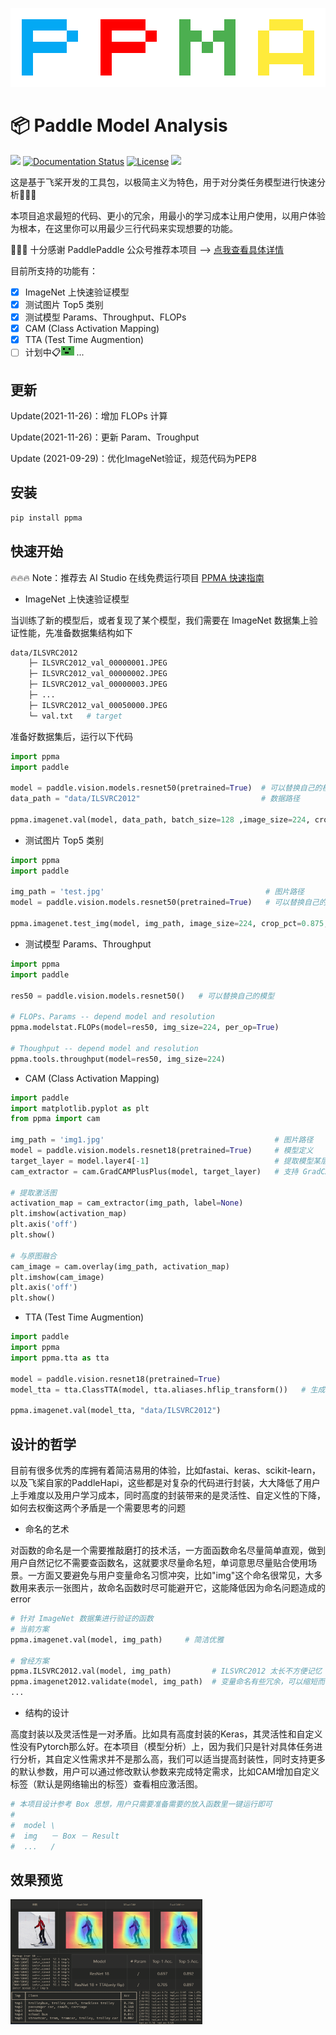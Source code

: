 

![acuowkoa](source/acuowkoa.png)

# 📦 Paddle Model Analysis

[![](https://img.shields.io/badge/Paddle-2.1.2-blue)](https://www.paddlepaddle.org.cn/) [![Documentation Status](https://img.shields.io/badge/Tutorial-最新-brightgreen.svg)](https://paddlepaddle.org.cn/documentation/docs/zh/guides/index_cn.html) [![License](https://img.shields.io/badge/License-MIT-blue.svg)](LICENSE) ![](https://img.shields.io/badge/Version-0.3-yellow)

这是基于飞桨开发的工具包，以极简主义为特色，用于对分类任务模型进行快速分析🚀🚀🚀

本项目追求最短的代码、更小的冗余，用最小的学习成本让用户使用，以用户体验为根本，在这里你可以用最少三行代码来实现想要的功能。

🎉🎉🎉 十分感谢 PaddlePaddle 公众号推荐本项目 --> [点我查看具体详情](https://mp.weixin.qq.com/s/md0ZvN2M7SLtcwgtEKTe7w)

目前所支持的功能有：

- [x] ImageNet 上快速验证模型
- [x] 测试图片 Top5 类别
- [x] 测试模型 Params、Throughput、FLOPs
- [x] CAM (Class Activation Mapping)
- [x] TTA (Test Time Augmention)
- [ ] 计划中:clipboard:![oqrhsqot](source/oqrhsqot.gif) ...

## 更新

Update(2021-11-26)：增加 FLOPs 计算

Update(2021-11-26)：更新 Param、Troughput

Update (2021-09-29)：优化ImageNet验证，规范代码为PEP8

## 安装

```bash
pip install ppma
```

## 快速开始

🔥🔥🔥 Note：推荐去 AI Studio 在线免费运行项目 [PPMA 快速指南](https://aistudio.baidu.com/aistudio/projectdetail/2143665)

* ImageNet 上快速验证模型

当训练了新的模型后，或者复现了某个模型，我们需要在 ImageNet 数据集上验证性能，先准备数据集结构如下

```bash
data/ILSVRC2012
	├─ ILSVRC2012_val_00000001.JPEG
	├─ ILSVRC2012_val_00000002.JPEG
	├─ ILSVRC2012_val_00000003.JPEG
	├─ ...
	├─ ILSVRC2012_val_00050000.JPEG
	└─ val.txt   # target
```

准备好数据集后，运行以下代码

```python
import ppma
import paddle

model = paddle.vision.models.resnet50(pretrained=True)	# 可以替换自己的模型
data_path = "data/ILSVRC2012"	                        # 数据路径

ppma.imagenet.val(model, data_path, batch_size=128 ,image_size=224, crop_pct=0.875, normalize=0.485)
```

* 测试图片 Top5 类别

```python
import ppma
import paddle

img_path = 'test.jpg'                                    # 图片路径
model = paddle.vision.models.resnet50(pretrained=True)   # 可以替换自己的模型

ppma.imagenet.test_img(model, img_path, image_size=224, crop_pct=0.875, normalize=0.485)
```

* 测试模型 Params、Throughput

```python
import ppma
import paddle

res50 = paddle.vision.models.resnet50()   # 可以替换自己的模型

# FLOPs、Params -- depend model and resolution
ppma.modelstat.FLOPs(model=res50, img_size=224, per_op=True)

# Thoughput -- depend model and resolution
ppma.tools.throughput(model=res50, img_size=224)
```

* CAM (Class Activation Mapping)

```python
import paddle
import matplotlib.pyplot as plt
from ppma import cam

img_path = 'img1.jpg'                                      # 图片路径
model = paddle.vision.models.resnet18(pretrained=True)     # 模型定义
target_layer = model.layer4[-1]                            # 提取模型某层的激活图
cam_extractor = cam.GradCAMPlusPlus(model, target_layer)   # 支持 GradCAM、XGradCAM、GradCAM++

# 提取激活图
activation_map = cam_extractor(img_path, label=None)   
plt.imshow(activation_map)
plt.axis('off')
plt.show()

# 与原图融合
cam_image = cam.overlay(img_path, activation_map)   
plt.imshow(cam_image)
plt.axis('off')
plt.show()
```

* TTA (Test Time Augmention)

```python
import paddle
import ppma
import ppma.tta as tta

model = paddle.vision.resnet18(pretrained=True)
model_tta = tta.ClassTTA(model, tta.aliases.hflip_transform())   # 生成 TTA 模型

ppma.imagenet.val(model_tta, "data/ILSVRC2012")
```

## 设计的哲学

目前有很多优秀的库拥有着简洁易用的体验，比如fastai、keras、scikit-learn，以及飞桨自家的PaddleHapi，这些都是对复杂的代码进行封装，大大降低了用户上手难度以及用户学习成本，同时高度的封装带来的是灵活性、自定义性的下降，如何去权衡这两个矛盾是一个需要思考的问题

* 命名的艺术

对函数的命名是一个需要推敲磨打的技术活，一方面函数命名尽量简单直观，做到用户自然记忆不需要查函数名，这就要求尽量命名短，单词意思尽量贴合使用场景。一方面又要避免与用户变量命名习惯冲突，比如"img"这个命名很常见，大多数用来表示一张图片，故命名函数时尽可能避开它，这能降低因为命名问题造成的error

```python
# 针对 ImageNet 数据集进行验证的函数
# 当前方案
ppma.imagenet.val(model, img_path)     # 简洁优雅

# 曾经方案
ppma.ILSVRC2012.val(model, img_path)         # ILSVRC2012 太长不方便记忆
ppma.imagenet2012.validate(model, img_path)  # 变量命名有些冗余，可以缩短而不影响理解
...
```

* 结构的设计

高度封装以及灵活性是一对矛盾。比如具有高度封装的Keras，其灵活性和自定义性没有Pytorch那么好。在本项目（模型分析）上，因为我们只是针对具体任务进行分析，其自定义性需求并不是那么高，我们可以适当提高封装性，同时支持更多的默认参数，用户可以通过修改默认参数来完成特定需求，比如CAM增加自定义标签（默认是网络输出的标签）查看相应激活图。

```python
# 本项目设计参考 Box 思想，用户只需要准备需要的放入函数里一键运行即可
#
#  model \
#  img   － Box － Result
#  ...   /
```

## 效果预览

 <img src="source/total.png" alt="图片1" style="zoom: 30%;" />

